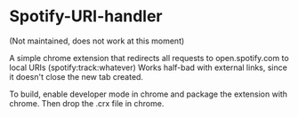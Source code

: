 Spotify-URI-handler
===================
(Not maintained, does not work at this moment)


A simple chrome extension that redirects all requests to open.spotify.com to local URIs (spotify:track:whatever)
Works half-bad with external links, since it doesn't close the new tab created.

To build, enable developer mode in chrome and package the extension with chrome. Then drop the .crx file in chrome.
